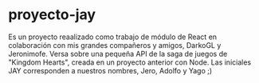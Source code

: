 # proyecto-jay
Es un proyecto reaalizado como trabajo de módulo de React en colaboración con mis grandes compañeros y amigos, DarkoGL y Jeronimofe.
Versa sobre una pequeña API de la saga de juegos de "Kingdom Hearts", creada en un proyecto anterior con Node.
Las iniciales JAY corresponden a nuestros nombres, Jero, Adolfo y Yago ;)
